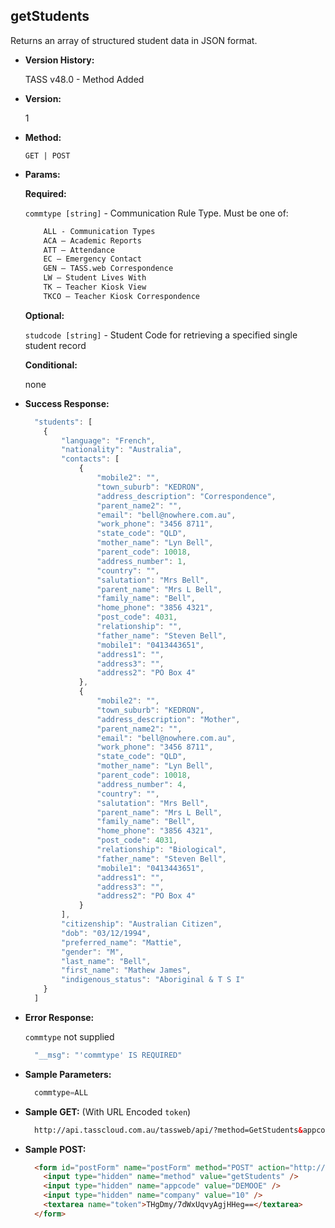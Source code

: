 **getStudents**
----
  Returns an array of structured student data in JSON format.

* **Version History:**

    TASS v48.0 - Method Added

* **Version:**

  1

* **Method:**

  `GET | POST`
  
*  **Params:**

   **Required:**
 
   `commtype [string]` - Communication Rule Type. Must be one of:
    ```HTML
        ALL - Communication Types
        ACA – Academic Reports
        ATT – Attendance
        EC – Emergency Contact
        GEN – TASS.web Correspondence
        LW – Student Lives With
        TK – Teacher Kiosk View
        TKCO – Teacher Kiosk Correspondence
    ```                       

   **Optional:**

   `studcode [string]` - Student Code for retrieving a specified single student record

   **Conditional:**

   none

* **Success Response:**

    ```javascript
      "students": [
        {
            "language": "French",
            "nationality": "Australia",
            "contacts": [
                {
                    "mobile2": "",
                    "town_suburb": "KEDRON",
                    "address_description": "Correspondence",
                    "parent_name2": "",
                    "email": "bell@nowhere.com.au",
                    "work_phone": "3456 8711",
                    "state_code": "QLD",
                    "mother_name": "Lyn Bell",
                    "parent_code": 10018,
                    "address_number": 1,
                    "country": "",
                    "salutation": "Mrs Bell",
                    "parent_name": "Mrs L Bell",
                    "family_name": "Bell",
                    "home_phone": "3856 4321",
                    "post_code": 4031,
                    "relationship": "",
                    "father_name": "Steven Bell",
                    "mobile1": "0413443651",
                    "address1": "",
                    "address3": "",
                    "address2": "PO Box 4"
                },
                {
                    "mobile2": "",
                    "town_suburb": "KEDRON",
                    "address_description": "Mother",
                    "parent_name2": "",
                    "email": "bell@nowhere.com.au",
                    "work_phone": "3456 8711",
                    "state_code": "QLD",
                    "mother_name": "Lyn Bell",
                    "parent_code": 10018,
                    "address_number": 4,
                    "country": "",
                    "salutation": "Mrs Bell",
                    "parent_name": "Mrs L Bell",
                    "family_name": "Bell",
                    "home_phone": "3856 4321",
                    "post_code": 4031,
                    "relationship": "Biological",
                    "father_name": "Steven Bell",
                    "mobile1": "0413443651",
                    "address1": "",
                    "address3": "",
                    "address2": "PO Box 4"
                }
            ],
            "citizenship": "Australian Citizen",
            "dob": "03/12/1994",
            "preferred_name": "Mattie",
            "gender": "M",
            "last_name": "Bell",
            "first_name": "Mathew James",
            "indigenous_status": "Aboriginal & T S I"
        }
      ]
    ```
 
* **Error Response:**

    `commtype` not supplied
    ```javascript
      "__msg": "'commtype' IS REQUIRED"
    ```
    
* **Sample Parameters:**

  ```javascript
    commtype=ALL
  ```

* **Sample GET:** (With URL Encoded `token`)

  ```HTML
    http://api.tasscloud.com.au/tassweb/api/?method=GetStudents&appcode=DEMOOE&company=10&token=THgDmy%2F7dWxUqvyAgjHHeg%3D%3D
  ```
  
* **Sample POST:**

  ```HTML
    <form id="postForm" name="postForm" method="POST" action="http://api.tasscloud.com.au/tassweb/api/">
      <input type="hidden" name="method" value="getStudents" />
      <input type="hidden" name="appcode" value="DEMOOE" />
      <input type="hidden" name="company" value="10" />
      <textarea name="token">THgDmy/7dWxUqvyAgjHHeg==</textarea>
    </form>
  ```